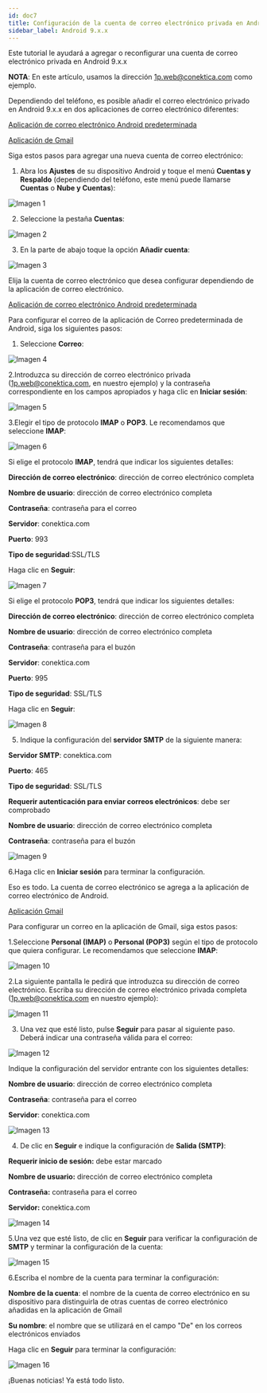 ```yaml
---
id: doc7
title: Configuración de la cuenta de correo electrónico privada en Android 9.x.x
sidebar_label: Android 9.x.x 
---
```

Este tutorial le ayudará a agregar o reconfigurar una cuenta de correo electrónico privada en Android 9.x.x

**NOTA**: En este artículo, usamos la dirección 1p.web@conektica.com como ejemplo. 

Dependiendo del teléfono, es posible añadir el correo electrónico privado en Android 9.x.x en dos aplicaciones de correo electrónico diferentes: 

[Aplicación de correo electrónico Android predeterminada]() 

[Aplicación de Gmail]()

Siga estos pasos para agregar una nueva cuenta de correo electrónico:

1. Abra los **Ajustes** de su dispositivo Android y toque el menú **Cuentas y Respaldo** (dependiendo del teléfono, este menú puede llamarse **Cuentas** o **Nube y Cuentas**): 

![Imagen 1](https://raw.githubusercontent.com/adanuriplata/cnk-external-doku/master/static/img/Android9.x.x/1S.jpeg)

2. Seleccione la pestaña **Cuentas**: 

![Imagen 2](https://raw.githubusercontent.com/adanuriplata/cnk-external-doku/master/static/img/Android9.x.x/2S.jpeg)

3. En la parte de abajo toque la opción **Añadir cuenta**: 

![Imagen 3](https://raw.githubusercontent.com/adanuriplata/cnk-external-doku/master/static/img/Android9.x.x/3S.jpeg)

Elija la cuenta de correo electrónico que desea configurar dependiendo de la aplicación de correo electrónico.

[Aplicación de correo electrónico Android predeterminada]()

Para configurar el correo de la aplicación de Correo predeterminada de Android, siga los siguientes pasos: 

1. Seleccione **Correo**:

![Imagen 4](https://raw.githubusercontent.com/adanuriplata/cnk-external-doku/master/static/img/Android9.x.x/4S.jpeg)

2.Introduzca su dirección de correo electrónico privada (1p.web@conektica.com, en nuestro ejemplo) y la contraseña correspondiente en los campos apropiados y haga clic en **Iniciar sesión**:

![Imagen 5](https://raw.githubusercontent.com/adanuriplata/cnk-external-doku/master/static/img/Android9.x.x/6S.jpeg)

3.Elegir el tipo de protocolo **IMAP** o **POP3**.
Le recomendamos que seleccione **IMAP**:

![Imagen 6](https://raw.githubusercontent.com/adanuriplata/cnk-external-doku/master/static/img/Android9.x.x/7S.jpeg)

Si elige el protocolo **IMAP**, tendrá que indicar los siguientes detalles: 

**Dirección de correo electrónico**: dirección de correo electrónico completa 

**Nombre de usuario**: dirección de correo electrónico completa 

**Contraseña**: contraseña para el correo

**Servidor**: conektica.com 

**Puerto**: 993 

**Tipo de seguridad**:SSL/TLS 

Haga clic en **Seguir**:

![Imagen 7](https://raw.githubusercontent.com/adanuriplata/cnk-external-doku/master/static/img/Android9.x.x/9S.jpeg)

Si elige el protocolo **POP3**, tendrá que indicar los siguientes detalles: 

**Dirección de correo electrónico**: dirección de correo electrónico completa 

**Nombre de usuario**: dirección de correo electrónico completa 

**Contraseña**: contraseña para el buzón 

**Servidor**: conektica.com

**Puerto**: 995 

**Tipo de seguridad**: SSL/TLS 

Haga clic en **Seguir**:

![Imagen 8](https://github.com/adanuriplata/cnk-external-doku/blob/master/static/img/Android9.x.x/9.2S.jpeg?raw=true)

5. Indique la configuración del **servidor SMTP** de la siguiente manera: 

**Servidor SMTP**: conektica.com 

**Puerto**: 465 

**Tipo de seguridad**: SSL/TLS 

**Requerir autenticación para enviar correos electrónicos**: debe ser comprobado 

**Nombre de usuario**: dirección de correo electrónico completa 

**Contraseña**: contraseña para el buzón 

![Imagen 9](https://raw.githubusercontent.com/adanuriplata/cnk-external-doku/master/static/img/Android9.x.x/10S.jpeg)

6.Haga clic en **Iniciar sesión** para terminar la configuración. 

Eso es todo. La cuenta de correo electrónico se agrega a la aplicación de correo electrónico de Android.

[Aplicación Gmail]()

Para configurar un correo en la aplicación de Gmail, siga estos pasos: 

1.Seleccione **Personal (IMAP)** o **Personal (POP3)** según el tipo de protocolo que quiera configurar. 
Le recomendamos que seleccione **IMAP**:

![Imagen 10](https://namecheap.simplekb.com//SiteContents/2-7C22D5236A4543EB827F3BD8936E153E/media/pe_android9_15.png)

2.La siguiente pantalla le pedirá que introduzca su dirección de correo electrónico. Escriba su dirección de correo electrónico privada completa (1p.web@conektica.com en nuestro ejemplo): 

![Imagen 11](https://raw.githubusercontent.com/adanuriplata/cnk-external-doku/master/static/img/Android9.x.x/12S.jpeg)

3. Una vez que esté listo, pulse **Seguir** para pasar al siguiente paso. Deberá indicar una contraseña válida para el correo:

![Imagen 12](https://raw.githubusercontent.com/adanuriplata/cnk-external-doku/master/static/img/Android9.x.x/14S.jpeg)

Indique la configuración del servidor entrante con los siguientes detalles: 

**Nombre de usuario**: dirección de correo electrónico completa 

**Contraseña**: contraseña para el correo

**Servidor**: conektica.com 

![Imagen 13](https://raw.githubusercontent.com/adanuriplata/cnk-external-doku/master/static/img/Android9.x.x/15S.jpeg)

4. De clic en **Seguir** e indique la configuración de **Salida (SMTP)**: 

**Requerir inicio de sesión:** debe estar marcado 

**Nombre de usuario:** dirección de correo electrónico completa 

**Contraseña:** contraseña para el correo 

**Servidor:** conektica.com 

![Imagen 14](https://raw.githubusercontent.com/adanuriplata/cnk-external-doku/master/static/img/Android9.x.x/16S.jpeg)

5.Una vez que esté listo, de clic en **Seguir** para verificar la configuración de **SMTP** y terminar la configuración de la cuenta: 

![Imagen 15](https://raw.githubusercontent.com/adanuriplata/cnk-external-doku/master/static/img/Android9.x.x/17S.jpeg)

6.Escriba el nombre de la cuenta para terminar la configuración: 

**Nombre de la cuenta**: el nombre de la cuenta de correo electrónico en su dispositivo para distinguirla de otras cuentas de correo electrónico añadidas en la aplicación de Gmail

**Su nombre**: el nombre que se utilizará en el campo "De" en los correos electrónicos enviados

Haga clic en **Seguir** para terminar la configuración: 

![Imagen 16](https://raw.githubusercontent.com/adanuriplata/cnk-external-doku/master/static/img/Android9.x.x/18s.jpeg)

¡Buenas noticias! Ya está todo listo. 




